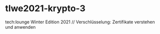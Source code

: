 # tlwe2021-krypto-3
tech:lounge Winter Edition 2021 // Verschlüsselung: Zertifikate verstehen und anwenden
